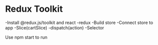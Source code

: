 # Redux Toolkit 
-Install @redux.js/toolkit  and react -redux
-Build  store
-Connect store to app
-Slice(cartSlice)
-dispatch(action)
-Selector

Use npm start to run
